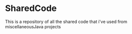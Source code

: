 # SharedCode
This is a repository of all the shared code that i've used from miscellaneousJava projects
